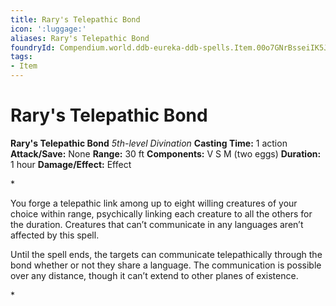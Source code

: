 ```yaml
---
title: Rary's Telepathic Bond
icon: ':luggage:'
aliases: Rary's Telepathic Bond
foundryId: Compendium.world.ddb-eureka-ddb-spells.Item.00o7GNrBsseiIK5J
tags:
- Item
---
```


# Rary's Telepathic Bond

**Rary's Telepathic Bond**
_5th-level Divination_
**Casting Time:** 1 action
**Attack/Save:** None
**Range:** 30 ft
**Components:** V S M (two eggs)
**Duration:** 1 hour
**Damage/Effect:** Effect

*<p>You forge a telepathic link among up to eight willing creatures of your choice within range, psychically linking each creature to all the others for the duration. Creatures that can’t communicate in any languages aren’t affected by this spell.

Until the spell ends, the targets can communicate telepathically through the bond whether or not they share a language. The communication is possible over any distance, though it can’t extend to other planes of existence.</p>*